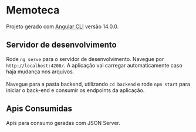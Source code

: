 # Memoteca

Projeto gerado com [Angular CLI](https://github.com/angular/angular-cli) versão 14.0.0.

## Servidor de desenvolvimento

Rode `ng serve` para o servidor de desenvolvimento. Navegue por `http://localhost:4200/`. A aplicação vai carregar automaticamente caso haja mudança nos arquivos.
<br><br>Navegue para a pasta backend, utilizando `cd backend` e rode `npm start` para iniciar o back-end e consumir os endpoints da aplicação.

## Apis Consumidas

Apis para consumo geradas com JSON Server.



